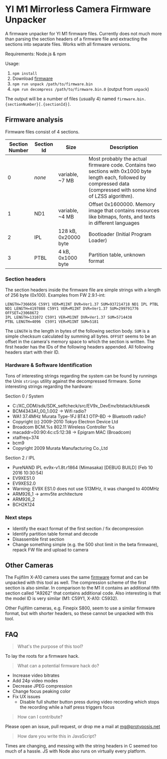 YI M1 Mirrorless Camera Firmware Unpacker
=========================================

A firmware unpacker for YI M1 firmware files. Currently does not much more than parsing the section headers of a firmware file and extracting the sections into separate files. Works with all firmware versions.

Requirements: Node.js & npm
 
Usage: 
 1. `npm install`
 1. Download [firmware](https://www.yitechnology.com/yi-m1-mirrorless-camera-firmware)
 1. `npm run unpack /path/to/firmware.bin`
 1. `npm run decompress /path/to/firmware.bin.0` (output from `unpack`)

The output will be a number of files (usually 4) named `firmware.bin.{sectionNumber}[.{sectionId}]`.

Firmware analysis
-----------------

Firmware files consist of 4 sections.

| Section Number | Section Id | Size | Description |
| -------------- | ---------- | ---- | ----------- |
| 0              | *none*     | variable, ~7 MB | Most probably the actual firmware code. Contains two sections with 0x1000 byte length each, followed by compressed data (compressed with some kind of LZSS algorithm). |
| 1              | ND1        | variable, ~4 MB | Offset 0x1600000. Memory image that contains resources like bitmaps, fonts, and texts in different languages |
| 2              | IPL        | 128 kB, 0x20000 byte | Bootloader (Initial Program Loader) |
| 3              | PTBL       | 4 kB, 0x1000 byte | Partition table, unknown format |

### Section headers

The section headers inside the firmware file are simple strings with a length of 256 byte (0x100). Examples from FW 2.9.1-int:

```
LENGTH=7366656 C59Y1 VER=M1INT DVR=Ver1.37 SUM=937214718 ND1 IPL PTBL
ND1 LENGTH=4197888 C59Y1 VER=M1INT DVR=Ver1.37 SUM=299791776 OFFSET=23068672
IPL LENGTH=131072 C59Y1 VER=M1INT DVR=Ver1.37 SUM=5714438
PTBL LENGTH=4096  C59Y1 VER=M1INT SUM=5181
```

The `LENGTH` is the length in bytes of the following section body. `SUM` is a simple checksum calculated by summing all bytes. `OFFSET` seems to be an offset in the camera's memory space to which the section is written. The first header has the IDs of the following headers appended. All following headers start with their ID.

### Hardware & Software Identification

Tons of interesting strings regarding the system can be found by runnings the Unix `strings` utility against the decompressed firmware. Some interesting strings regarding the hardware:

Section 0 / System

 * C:/XC_ODM/sdk/SDK_selfcheck/src/EV9x_DevEnv/btstack/bluesdk
 * BCM4343A1_00_1.002 -> Wifi radio?
 * WA1 37.4MHz Murata Type-1FJ BT4.1 OTP-BD -> Bluetooth radio?
 * Copyright (c) 2009-2010 Tokyo Electron Device Ltd
 * Broadcom BCM.%s 802.11 Wireless Controller %s
 * macaddr=00:90:4c:c5:12:38 -> Epigram MAC (Broadcom)
 * xtalfreq=374
 * bcm9
 * Copyright 2009 Murata Manufacturing Co.,Ltd

Section 2 / IPL

 * PureNAND IPL ev9x-v1.8t.r1864 (Mimasaka) [DEBUG BUILD] (Feb 10 2016 10:30:54)
 * EV9XES1.0
 * EV9XES2.0
 * Warning: EV9X ES1.0 does not use 513MHz, it was changed to 400MHz
 * ARM926_1 -> armv5te architecture
 * ARM926_2
 * BCH2K124

### Next steps

 * Identify the exact format of the first section / fix decompression
 * Identify partition table format and decode
 * Disassemble first section
 * Change something simple (e.g. the 500 shot limit in the beta firmware), repack FW file and upload to camera

Other Cameras
-------------

The Fujifilm X-A10 camera uses the same [firmware](http://www.fujifilm.com/support/digital_cameras/software/firmware/x/xa10/download.html) format and can be unpacked with this tool as well. The compression scheme of the first section is also similar. In comparison to the M1 it contains an additional fifth section called "A9262" that contains additional code. Also interesting is that the model ID is very similar (M1: C59Y1, X-A10: C5932).

Other Fujifilm cameras, e.g. Finepix S800, seem to use a similar firmware format, but with shorter headers, so these cannot be unpacked with this tool.

FAQ
---

> What's the purpose of this tool?

To lay the roots for a firmware hack.

> What can a potential firmware hack do?

 * Increase video bitrates
 * Add 24p video modes
 * Decrease JPEG compression
 * Change focus peaking color
 * Fix UX issues
   * Disable full shutter button press during video recording which stops the recording while a half press triggers focus
   
> How can I contribute?

Please open an issue, pull request, or drop me a mail at mg@protyposis.net

> How dare you write this in JavaScript?

Times are changing, and messing with the string headers in C seemed too much of a hassle. JS with Node also runs on virtually every platform.
